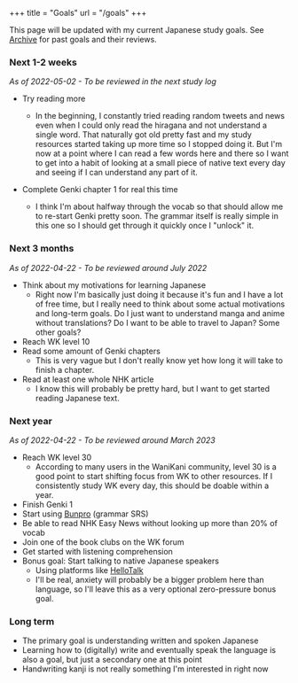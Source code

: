 +++
title = "Goals"
url = "/goals"
+++

This page will be updated with my current Japanese study goals. See [Archive](/) for past goals and their reviews.

### Next 1-2 weeks

*As of 2022-05-02 - To be reviewed in the next study log*

- Try reading more
    - In the beginning, I constantly tried reading random tweets and news even when I could only read the hiragana and not understand a single word. That naturally got old pretty fast and my study resources started taking up more time so I stopped doing it. But I'm now at a point where I can read a few words here and there so I want to get into a habit of looking at a small piece of native text every day and seeing if I can understand any part of it.

- Complete Genki chapter 1 for real this time
    - I think I'm about halfway through the vocab so that should allow me to re-start Genki pretty soon. The grammar itself is really simple in this one so I should get through it quickly once I "unlock" it.

### Next 3 months

*As of 2022-04-22 - To be reviewed around July 2022*

- Think about my motivations for learning Japanese
    - Right now I'm basically just doing it because it's fun and I have a lot of free time, but I really need to think about some actual motivations and long-term goals. Do I just want to understand manga and anime without translations? Do I want to be able to travel to Japan? Some other goals?
- Reach WK level 10
- Read some amount of Genki chapters
    - This is very vague but I don't really know yet how long it will take to finish a chapter.
- Read at least one whole NHK article
    - I know this will probably be pretty hard, but I want to get started reading Japanese text.

### Next year

*As of 2022-04-22 - To be reviewed around March 2023*

- Reach WK level 30
    - According to many users in the WaniKani community, level 30 is a good point to start shifting focus from WK to other resources. If I consistently study WK every day, this should be doable within a year.
- Finish Genki 1
- Start using [Bunpro](https://bunpro.jp) (grammar SRS)
- Be able to read NHK Easy News without looking up more than 20% of vocab
- Join one of the book clubs on the WK forum
- Get started with listening comprehension
- Bonus goal: Start talking to native Japanese speakers
    - Using platforms like [HelloTalk](https://www.tofugu.com/reviews/hellotalk/)
    - I'll be real, anxiety will probably be a bigger problem here than language, so I'll leave this as a very optional zero-pressure bonus goal.

### Long term

- The primary goal is understanding written and spoken Japanese
- Learning how to (digitally) write and eventually speak the language is also a goal, but just a secondary one at this point
- Handwriting kanji is not really something I'm interested in right now
